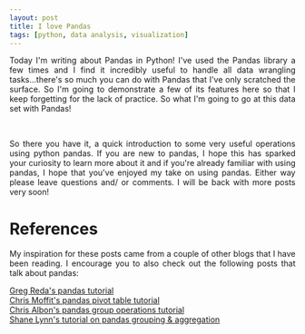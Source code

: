 ```yaml
---
layout: post
title: I love Pandas
tags: [python, data analysis, visualization]
---
```


<p style="text-align:justify">Today I'm writing about Pandas in Python! I've used the Pandas library a few times and I find it incredibly useful to handle all data wrangling tasks...there's so much you can do with Pandas that I've only scratched the surface. So I'm going to demonstrate a few of its features here so that I keep forgetting for the lack of practice. So what I'm going to go at this data set with Pandas!</p>

<script src="https://gist.github.com/adikamath/c1faad82b66c12e01a6a063b7a923012.js"></script>
<br>
<p style="text-align:justify">So there you have it, a quick introduction to some very useful operations using python pandas. If you are new to pandas, I hope this has sparked your curiosity to learn more about it and if you're already familiar with using pandas, I hope that you've enjoyed my take on using pandas. Either way please leave questions and/ or comments. I will be back with more posts very soon!

<h1>References</h1>
<p style="text-align:justify">My inspiration for these posts came from a couple of other blogs that I have been reading. I encourage you to also check out the following posts that talk about pandas:</p>

<div>
<div><a href = "http://www.gregreda.com/2013/10/26/working-with-pandas-dataframes/">Greg Reda's pandas tutorial</a></div>
<div><a href = "http://pbpython.com/pandas-pivot-table-explained.html">Chris Moffit's pandas pivot table tutorial</a></div>
<div><a href = "https://chrisalbon.com/python/pandas_apply_operations_to_groups.html">Chris Albon's pandas group operations tutorial</a></div>
<div><a href = "http://www.shanelynn.ie/summarising-aggregation-and-grouping-data-in-python-pandas/">Shane Lynn's tutorial on pandas grouping & aggregation</a></div>
</div>
